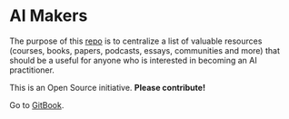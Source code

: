 # AI Makers

The purpose of this [repo](https://github.com/juanpablordz/curated-AI-resources) is to centralize a list of valuable resources \(courses, books, papers, podcasts, essays, communities and more\) that should be a useful for anyone who is interested in becoming an AI practitioner.

This is an Open Source initiative. **Please contribute!**

Go to [GitBook](https://jpablo.gitbook.io/ai-learning-resources/).


